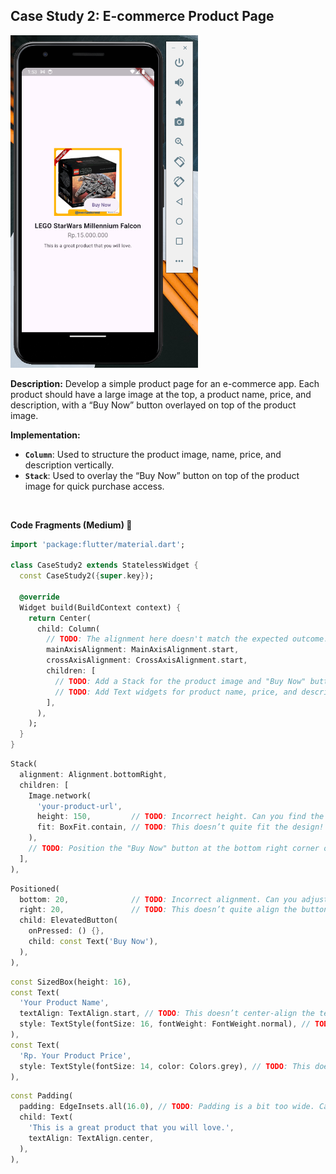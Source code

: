 ## Case Study 2: E-commerce Product Page

<img src="./assets/case_study_2.png" width="300"/>

<br>

**Description:**
Develop a simple product page for an e-commerce app. Each product should have a large image at the top, a product name, price, and description, with a “Buy Now” button overlayed on top of the product image.

**Implementation:**

- **`Column`**: Used to structure the product image, name, price, and description vertically.
- **`Stack`**: Used to overlay the “Buy Now” button on top of the product image for quick purchase access.

<br>

**Code Fragments (Medium) 🧩**

```dart
import 'package:flutter/material.dart';

class CaseStudy2 extends StatelessWidget {
  const CaseStudy2({super.key});

  @override
  Widget build(BuildContext context) {
    return Center(
      child: Column(
        // TODO: The alignment here doesn't match the expected outcome. Can you fix it?
        mainAxisAlignment: MainAxisAlignment.start,
        crossAxisAlignment: CrossAxisAlignment.start,
        children: [
          // TODO: Add a Stack for the product image and "Buy Now" button here
          // TODO: Add Text widgets for product name, price, and description below
        ],
      ),
    );
  }
}
```

```dart
Stack(
  alignment: Alignment.bottomRight,
  children: [
    Image.network(
      'your-product-url',
      height: 150,         // TODO: Incorrect height. Can you find the right value?
      fit: BoxFit.contain, // TODO: This doesn’t quite fit the design! Try adjusting it.
    ),
    // TODO: Position the "Buy Now" button at the bottom right corner of the image
  ],
),
```

```dart
Positioned(
  bottom: 20,              // TODO: Incorrect alignment. Can you adjust it?
  right: 20,               // TODO: This doesn’t quite align the button correctly.
  child: ElevatedButton(
    onPressed: () {},
    child: const Text('Buy Now'),
  ),
),
```

```dart
const SizedBox(height: 16),
const Text(
  'Your Product Name',
  textAlign: TextAlign.start, // TODO: This doesn’t center-align the text. Can you fix it?
  style: TextStyle(fontSize: 16, fontWeight: FontWeight.normal), // TODO: Style seems off. Can you find the correct values?
),
const Text(
  'Rp. Your Product Price',
  style: TextStyle(fontSize: 14, color: Colors.grey), // TODO: This doesn’t match the design!
),
```

```dart
const Padding(
  padding: EdgeInsets.all(16.0), // TODO: Padding is a bit too wide. Can you adjust it?
  child: Text(
    'This is a great product that you will love.',
    textAlign: TextAlign.center,
  ),
),
```
